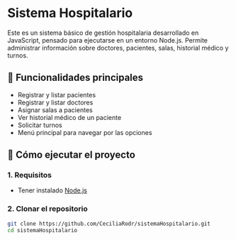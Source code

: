 # Sistema Hospitalario

Este es un sistema básico de gestión hospitalaria desarrollado en JavaScript, pensado para ejecutarse en un entorno Node.js. Permite administrar información sobre doctores, pacientes, salas, historial médico y turnos.

## 🧩 Funcionalidades principales

- Registrar y listar pacientes
- Registrar y listar doctores
- Asignar salas a pacientes
- Ver historial médico de un paciente
- Solicitar turnos
- Menú principal para navegar por las opciones

## 🚀 Cómo ejecutar el proyecto

### 1. Requisitos

- Tener instalado [Node.js](https://nodejs.org)

### 2. Clonar el repositorio

```bash
git clone https://github.com/CeciliaRodr/sistemaHospitalario.git
cd sistemaHospitalario
